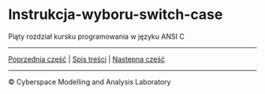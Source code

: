 # Instrukcja-wyboru-switch-case
Piąty rozdział kursku programowania w języku ANSI C


***
[Poprzednia część](https://github.com/CyberMALab/Petle.git) | [Spis treści](https://github.com/CyberMALab/Wprowadzenie-do-programowania-w-j-zyku-ANSI-C.git) | [Następna część](https://github.com/CyberMALab/Wiecej-o-typach-zmiennych-i-nie-tylko.git)
***
&copy; Cyberspace Modelling and Analysis Laboratory
